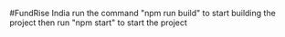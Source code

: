 #FundRise India
run the command "npm run build" to start building the project then run "npm start" to start the project
